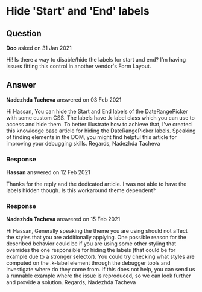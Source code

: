 # Hide 'Start' and 'End' labels

## Question

**Doo** asked on 31 Jan 2021

Hi! Is there a way to disable/hide the labels for start and end? I'm having issues fitting this control in another vendor's Form Layout.

## Answer

**Nadezhda Tacheva** answered on 03 Feb 2021

Hi Hassan, You can hide the Start and End labels of the DateRangePicker with some custom CSS. The labels have .k-label class which you can use to access and hide them. To better illustrate how to achieve that, I've created this knowledge base article for hiding the DateRangePicker labels. Speaking of finding elements in the DOM, you might find helpful this article for improving your debugging skills. Regards, Nadezhda Tacheva

### Response

**Hassan** answered on 12 Feb 2021

Thanks for the reply and the dedicated article. I was not able to have the labels hidden though. Is this workaround theme dependent?

### Response

**Nadezhda Tacheva** answered on 15 Feb 2021

Hi Hassan, Generally speaking the theme you are using should not affect the styles that you are additionally applying. One possible reason for the described behavior could be if you are using some other styling that overrides the one responsible for hiding the labels (that could be for example due to a stronger selector). You could try checking what styles are computed on the .k-label element through the debugger tools and investigate where do they come from. If this does not help, you can send us a runnable example where the issue is reproduced, so we can look further and provide a solution. Regards, Nadezhda Tacheva
